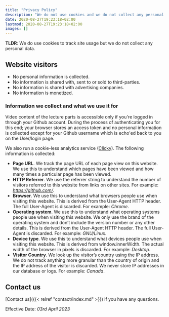```yaml
---
title: "Privacy Policy"
description: "We do not use cookies and we do not collect any personal data."
date: 2020-08-27T19:23:18+02:00
lastmod: 2020-08-27T19:23:18+02:00
images: []
---
```


__TLDR__: We do use cookies to track site usage but we do not collect any personal data.

## Website visitors

- No personal information is collected.
- No information is shared with, sent to or sold to third-parties.
- No information is shared with advertising companies.
- No information is monetized.

### Information we collect and what we use it for

Video content of the lecture parts is accessible only if you're logged in through your Github account.
During the process of authenticating you for this end; your browser stores an access token and no personal
information is collected except for your Github username which is echo'ed back to you on the User/login page.

We also run a cookie-less analytics service ([Clicky](https://clicky.com)). The following information is collected:

- __Page URL__. We track the page URL of each page view on this website. We use this to understand which pages have been viewed and how many times a particular page has been viewed.
- __HTTP Referrer__. We use the referrer string to understand the number of visitors referred to this website from links on other sites. For example: _https://github.com/_.
- __Browser__. We use this to understand what browsers people use when visiting this website. This is derived from the User-Agent HTTP header. The full User-Agent is discarded. For example: _Chrome_.
- __Operating system__. We use this to understand what operating systems people use when visiting this website. We only use the brand of the operating system and don’t include the version number or any other details. This is derived from the User-Agent HTTP header. The full User-Agent is discarded. For example: _GNU/Linux_.
- __Device type__. We use this to understand what devices people use when visiting this website. This is derived from window.innerWidth. The actual width of the browser in pixels is discarded. For example: _Desktop_.
- __Visitor Country__. We look up the visitor’s country using the IP address. We do not track anything more granular than the country of origin and the IP address of the visitor is discarded. We never store IP addresses in our database or logs. For example: _Canada_.

## Contact us

[Contact us]({{< relref "contact/index.md" >}}) if you have any questions.

Effective Date: _03rd April 2023_
